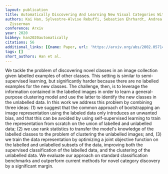 ```yaml
---
layout: publication
title: Automatically Discovering And Learning New Visual Categories With Ranking Statistics
authors: Kai Han, Sylvestre-Alvise Rebuffi, Sebastien Ehrhardt, Andrea Vedaldi, Andrew
  Zisserman
conference: Arxiv
year: 2020
bibkey: han2020automatically
citations: 56
additional_links: [{name: Paper, url: 'https://arxiv.org/abs/2002.05714'}]
tags: []
short_authors: Han et al.
---
```

We tackle the problem of discovering novel classes in an image collection
given labelled examples of other classes. This setting is similar to
semi-supervised learning, but significantly harder because there are no
labelled examples for the new classes. The challenge, then, is to leverage the
information contained in the labelled images in order to learn a
general-purpose clustering model and use the latter to identify the new classes
in the unlabelled data. In this work we address this problem by combining three
ideas: (1) we suggest that the common approach of bootstrapping an image
representation using the labeled data only introduces an unwanted bias, and
that this can be avoided by using self-supervised learning to train the
representation from scratch on the union of labelled and unlabelled data; (2)
we use rank statistics to transfer the model's knowledge of the labelled
classes to the problem of clustering the unlabelled images; and, (3) we train
the data representation by optimizing a joint objective function on the
labelled and unlabelled subsets of the data, improving both the supervised
classification of the labelled data, and the clustering of the unlabelled data.
We evaluate our approach on standard classification benchmarks and outperform
current methods for novel category discovery by a significant margin.